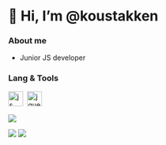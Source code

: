 # 👋 Hi, I’m @koustakken
### About me
- Junior JS developer
### Lang & Tools
<img src="https://cdn.jsdelivr.net/gh/devicons/devicon/icons/javascript/javascript-original.svg" title="js" width="30" height="30" />&nbsp;
<img src="https://cdn.jsdelivr.net/gh/devicons/devicon/icons/jquery/jquery-original.svg" title="jquery" width="30" height="30" />&nbsp;

![](http://github-profile-summary-cards.vercel.app/api/cards/profile-details?username=koustakken&theme=github)
                                     
![](http://github-profile-summary-cards.vercel.app/api/cards/repos-per-language?username=koustakken&theme=github) ![](http://github-profile-summary-cards.vercel.app/api/cards/productive-time?username=koustakken&theme=github&utcOffset=8)



<!---
koustakken/koustakken is a ✨ special ✨ repository because its `README.md` (this file) appears on your GitHub profile.
You can click the Preview link to take a look at your changes.
--->      
